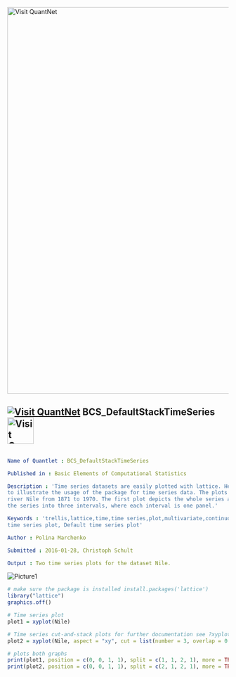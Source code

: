 
[<img src="https://github.com/QuantLet/Styleguide-and-FAQ/blob/master/pictures/banner.png" width="880" alt="Visit QuantNet">](http://quantlet.de/index.php?p=info)

## [<img src="https://github.com/QuantLet/Styleguide-and-Validation-procedure/blob/master/pictures/qloqo.png" alt="Visit QuantNet">](http://quantlet.de/) **BCS_DefaultStackTimeSeries** [<img src="https://github.com/QuantLet/Styleguide-and-Validation-procedure/blob/master/pictures/QN2.png" width="60" alt="Visit QuantNet 2.0">](http://quantlet.de/d3/ia)

```yaml

Name of Quantlet : BCS_DefaultStackTimeSeries

Published in : Basic Elements of Computational Statistics

Description : 'Time series datasets are easily plotted with lattice. Here the dataset Nile is used
to illustrate the usage of the package for time series data. The plots show the annual flow of the
river Nile from 1871 to 1970. The first plot depicts the whole series and the second plot splits
the series into three intervals, where each interval is one panel.'

Keywords : 'trellis,lattice,time,time series,plot,multivariate,continuous, default,Cut-and-stack
time series plot, Default time series plot'

Author : Polina Marchenko

Submitted : 2016-01-28, Christoph Schult

Output : Two time series plots for the dataset Nile.

```

![Picture1](BCS_DefaultStackTimeSeries.png)


```r
# make sure the package is installed install.packages('lattice')
library("lattice")
graphics.off()

# Time series plot
plot1 = xyplot(Nile)

# Time series cut-and-stack plots for further documentation see ?xyplot()
plot2 = xyplot(Nile, aspect = "xy", cut = list(number = 3, overlap = 0.1), strip = strip.custom(bg = "yellow", fg = "lightblue"))

# plots both graphs
print(plot1, position = c(0, 0, 1, 1), split = c(1, 1, 2, 1), more = TRUE)
print(plot2, position = c(0, 0, 1, 1), split = c(2, 1, 2, 1), more = TRUE)
```
